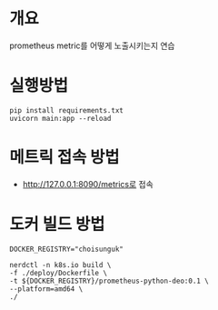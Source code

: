 # 개요
prometheus metric를 어떻게 노출시키는지 연습

# 실행방법
```shell
pip install requirements.txt
uvicorn main:app --reload
```

# 메트릭 접속 방법
* http://127.0.0.1:8090/metrics로 접속

# 도커 빌드 방법
```shell
DOCKER_REGISTRY="choisunguk"

nerdctl -n k8s.io build \
-f ./deploy/Dockerfile \
-t ${DOCKER_REGISTRY}/prometheus-python-deo:0.1 \
--platform=amd64 \
./
```
